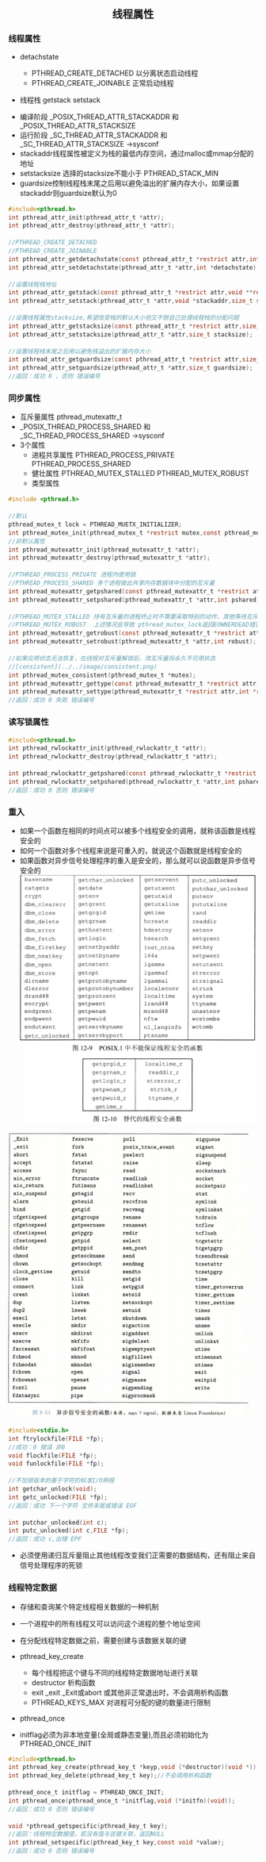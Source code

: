 ## <center>线程属性</center>

### 线程属性
* detachstate
  -  PTHREAD_CREATE_DETACHED 以分离状态启动线程
  -  PTHREAD_CREATE_JOINABLE 正常启动线程

* 线程栈 getstack setstack
- 编译阶段 _POSIX_THREAD_ATTR_STACKADDR 和 _POSIX_THREAD_ATTR_STACKSIZE 
- 运行阶段 _SC_THREAD_ATTR_STACKADDR 和  _SC_THREAD_ATTR_STACKSIZE  ->sysconf
- stackaddr线程属性被定义为栈的最低内存空间，通过malloc或mmap分配的地址
- setstacksize 选择的stacksize不能小于 PTHREAD_STACK_MIN
- guardsize控制线程栈末尾之后用以避免溢出的扩展内存大小，如果设置stackaddr则guardsize默认为0
```c
#include<pthread.h>
int pthread_attr_init(pthread_attr_t *attr);
int pthread_attr_destroy(pthread_attr_t *attr);

//PTHREAD_CREATE_DETACHED
//PTHREAD_CREATE_JOINABLE
int pthread_attr_getdetachstate(const pthread_attr_t *restrict attr,int *detachstate);
int pthread_attr_setdetachstate(pthread_attr_t *attr,int *detachstate);

//设置线程栈地址
int pthread_attr_getstack(const pthread_attr_t *restrict attr,void **restrict stackaddr,size_t *restrict stacksize);
int pthread_attr_setstack(pthread_attr_t *attr,void *stackaddr,size_t stacksize);

//设置线程属性stacksize,希望改变栈的默认大小但又不想自己处理线程栈的分配问题
int pthread_attr_getstacksize(const pthread_attr_t *restrict attr,size_t *restrict stacksize);
int pthread_attr_setstacksize(pthread_attr_t *attr,size_t stacksize);

//设置线程栈末尾之后用以避免栈溢出的扩展内存大小
int pthread_attr_getguardsize(const pthread_attr_t *restrict attr,size_t *restrict guardsize);
int pthread_attr_setguardsize(pthread_attr_t *attr,size_t guardsize);
//返回：成功 0 ，否则 错误编号
```
### 同步属性
* 互斥量属性 pthread_mutexattr_t 
* _POSIX_THREAD_PROCESS_SHARED 和 _SC_THREAD_PROCESS_SHARED ->sysconf
* 3个属性
  - 进程共享属性 PTHREAD_PROCESS_PRIVATE  PTHREAD_PROCESS_SHARED
  - 健壮属性 PTHREAD_MUTEX_STALLED PTHREAD_MUTEX_ROBUST
  - 类型属性
```c
#include <pthread.h>

//默认
pthread_mutex_t lock = PTHREAD_MUETX_INITIALIZER;
int pthread_mutex_init(pthread_mutex_t *restrict mutex,const pthread_mutexattr_t *restrict attr);
//非默认属性
int pthread_mutexattr_init(pthread_mutexattr_t *attr);
int pthread_mutexattr_destroy(pthread_mutexattr_t *attr);

//PTHREAD_PROCESS_PRIVATE 进程内使用锁
//PTHREAD_PROCESS_SHARED 多个进程彼此共享内存数据块中分配的互斥量
int pthread_mutexattr_getpshared(const pthread_mutexattr_t *restrict attr,int *restrict pshared);
int pthread_mutexattr_setpshared(pthread_mutexattr_t *attr,int pshared);

//PTHREAD_MUTEX_STALLED 持有互斥量的进程终止时不需要采取特别的动作，其他等待互斥量的会被拖住
//PTHREAD_MUTEX_ROBUST  上述情况会导致 pthread_mutex_lock返回EOWNERDEAD错误
int pthread_mutexattr_getrobust(const pthread_mutexattr_t *restrict attr,int *restrict robust);
int pthread_mutexattr_setrobust(pthread_mutexattr_t *attr,int robust);

//如果应用状态无法恢复，在线程对互斥量解锁后，改互斥量将永久不可用状态
//[consistent](../../image/consistent.png)
int pthread_mutex_consistent(pthread_mutex_t *mutex);
int pthread_mutexattr_gettype(const pthread_mutexattr_t *restrict attr,int *restrict type);
int pthread_mutexattr_settype(pthread_mutexattr_t *restrict attr,int *restrict type);
//返回：成功 0 失败 错误编号
```

### 读写锁属性

```c
#include<pthread.h>
int pthread_rwlockattr_init(pthread_rwlockattr_t *attr);
int pthread_rwlockattr_destroy(pthread_rwlockattr_t *attr);

int pthread_rwlockattr_getpshared(const pthread_rwlockattr_t *restrict attr,int *restrict pshared);
int pthread_rwlockattr_setpshared(pthread_rwlockattr_t *attr,int pshared);
//返回：成功 0 否则 错误编号

```

### 重入
* 如果一个函数在相同的时间点可以被多个线程安全的调用，就称该函数是线程安全的
* 如何一个函数对多个线程来说是可重入的，就说这个函数就是线程安全的
* 如果函数对异步信号处理程序的重入是安全的，那么就可以说函数是异步信号安全的
![unsafe](../../image/unsafe.png)

![safe](../../image/safe.png)

```c
#include<stdio.h>
int ftrylockfile(FILE *fp);
//成功：0 错误 非0
void flockfile(FILE *fp);
void funlockfile(FILE *fp);

//不加锁版本的基于字符的标准I/O例程
int getchar_unlock(void);
int getc_unlocked(FILE *fp);
//返回：成功 下一个字符 文件末尾或错误 EOF

int putchar_unlocked(int c);
int putc_unlocked(int c,FILE *fp);
//返回：成功 c,出错 EPF
```
* 必须使用递归互斥量阻止其他线程改变我们正需要的数据结构，还有阻止来自信号处理程序的死锁

### 线程特定数据
* 存储和查询某个特定线程相关数据的一种机制
* 一个进程中的所有线程又可以访问这个进程的整个地址空间
* 在分配线程特定数据之前，需要创建与该数据关联的键

* pthread_key_create
  - 每个线程把这个键与不同的线程特定数据地址进行关联
  - destructor 析构函数
  - exit _exit _Exit或abort 或其他非正常退出时，不会调用析构函数
  - PTHREAD_KEYS_MAX 对进程可分配的键的数量进行限制
* pthread_once
 - initflag必须为非本地变量(全局或静态变量),而且必须初始化为PTHREAD_ONCE_INIT
```c
#include<pthread.h>
int pthread_key_create(pthread_key_t *keyp,void (*destructor)(void *));
int pthread_key_delete(pthread_key_t key);//不会调用析构函数

pthread_once_t initflag = PTHREAD_ONCE_INIT;
int pthread_once(pthread_once_t *initflag,void (*initfn)(void));
//返回：成功 0 否则 错误编号

void *pthread_getspecific(pthread_key_t key);
//返回：线程特定数据值，若没有值与该键关联，返回NULL
int pthread_setspecific(pthread_key_t key,const void *value);
//返回：成功 0 否则 错误编号
```